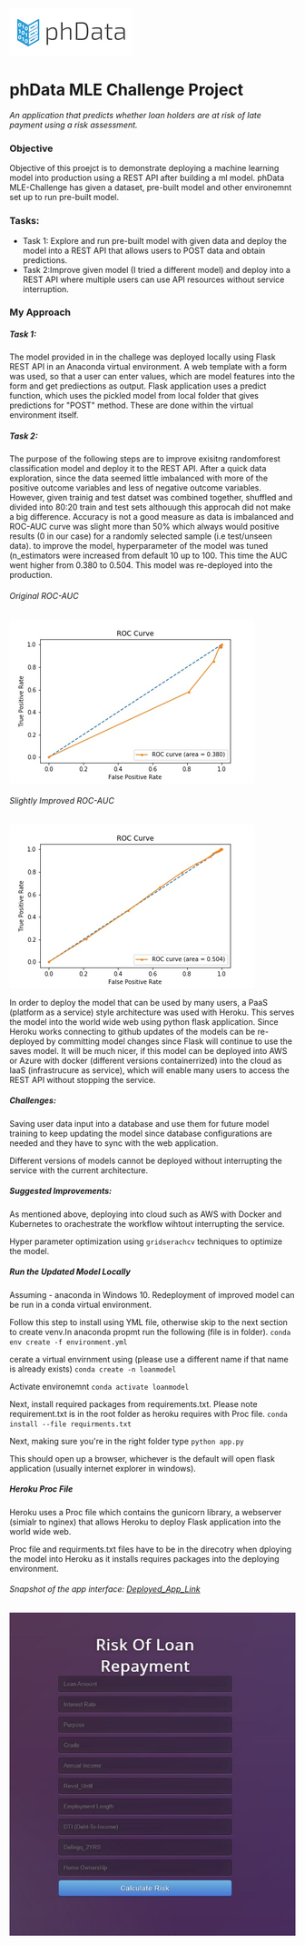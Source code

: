 ![phData Logo](img/phData_color_rgb.jpg "phData Logo")

# phData MLE Challenge Project
*An application that predicts whether loan holders are at risk of late payment using a risk assessment.*

### Objective
Objective of this proejct is to demonstrate deploying a machine learning model into production using a REST API after building a ml model. 
phData MLE-Challenge has given a dataset, pre-built model and other environemnt set up to run pre-built model.

### Tasks:
* Task 1: Explore and run pre-built model with given data and deploy the model into a REST API that allows users to POST data and obtain predictions.
* Task 2:Improve given model (I tried a different model) and deploy into a REST API where multiple users can use API resources without service interruption.

### My Approach
##### Task 1:
The model provided in in the challege was deployed locally using Flask REST API in an Anaconda virtual environment. A web template with a form was used, so that a user can enter values, which are model features into the form
and get prediections as output. Flask application uses a predict function, which uses the pickled model from local folder that gives predictions for "POST" method. These are done within the virtual environment itself.

##### Task 2:
The purpose of the following steps are to improve exisitng randomforest classification model and deploy it to the REST API. After a quick data exploration, since the data seemed little imbalanced with more of the positive outcome variables and less of negative 
outcome variables. However, given trainig and test datset was combined together, shuffled and divided into 80:20 train and test sets althouugh this approcah did not make a big difference. Accuracy is not a good measure 
as data is imbalanced and ROC-AUC curve was slight more than 50% which always would positive results (0 in our case) for a randomly selected sample (i.e test/unseen data).
to improve the model, hyperparameter of the model was tuned (n_estimators were increased from default 10 up to 100. This time the AUC went higher from 0.380 to 0.504. This model was re-deployed into the production.

###### Original ROC-AUC
![Original AUC](img/roc_curve_orig.jpg "Original AUC")

###### Slightly Improved ROC-AUC
![Imp AUC](img/roc_curve_imp.jpg "Imp AUC")

In order to deploy the model that can be used by many users, a PaaS (platform as a service) style architecture was used with Heroku. This serves the model into the world wide web using python flask application. Since Heroku works connecting to 
github updates of the models can be re-deployed by committing model changes since Flask will continue to use the saves model. It will be much nicer, if this model can be deployed into AWS or Azure with docker (different versions containerrized)
into the cloud as IaaS (infrastrucure as service), which will enable many users to access the REST API without stopping the service.

##### Challenges:
Saving user data input into a database and use them for future model training to keep updating the model since database configurations are needed and they have to sync with the web application.

Different versions of models cannot be deployed without interrupting the service with the current architecture.


##### Suggested Improvements:
As mentioned above, deploying into cloud such as AWS with Docker and Kubernetes to orachestrate the workflow wihtout interrupting the service.

Hyper parameter optimization using `gridserachcv` techniques to optimize the model.

##### Run the Updated Model Locally
Assuming  - anaconda in Windows 10. Redeployment of improved model can be run in a conda virtual environment. 

Follow this step to install using YML file, otherwise skip to the next section to create venv.In anaconda propmt run the following (file is in <env-setup> folder). 
`conda env create -f environment.yml`

cerate a virtual envirnment using (please use a different name if that name is already exists)
`conda create -n loanmodel`

Activate environemnt
`conda activate loanmodel`

Next, install required packages from requirements.txt. Please note requirement.txt is in the root folder as heroku requires with Proc file.
`conda install --file requirments.txt`

Next, making sure you're in the right folder type
`python app.py`

This should open up a browser, whichever is the default will open flask application (usually internet explorer in windows).

##### Heroku Proc File

Heroku uses a Proc file which contains the gunicorn library, a webserver (simialr to nginex) that allows Heroku to deploy Flask application into the world wide web.

Proc file and requirments.txt files have to be in the direcotry when dploying the model into Heroku as it installs requires packages into the deploying environment. 

###### Snapshot of the app interface: [Deployed_App_Link](https://credit-risk-rest-api.herokuapp.com/)

![App Interface](img/app_frontpage.jpg "App Interface")
